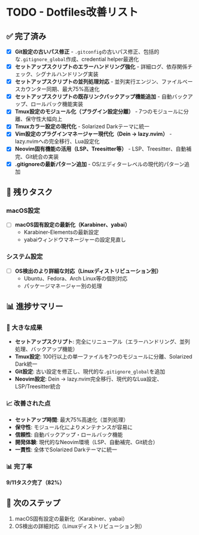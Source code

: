 # TODO - Dotfiles改善リスト

## ✅ 完了済み
- [x] **Git設定の古いパス修正** - `.gitconfig`の古いパス修正、包括的な`.gitignore_global`作成、credential helper最適化
- [x] **セットアップスクリプトのエラーハンドリング強化** - 詳細ログ、依存関係チェック、シグナルハンドリング実装
- [x] **セットアップスクリプトの並列処理対応** - 並列実行エンジン、ファイルベースカウンター同期、最大75%高速化
- [x] **セットアップスクリプトの既存リンクバックアップ機能追加** - 自動バックアップ、ロールバック機能実装
- [x] **Tmux設定のモジュール化（プラグイン設定分離）** - 7つのモジュールに分離、保守性大幅向上
- [x] **Tmuxカラー設定の現代化** - Solarized Darkテーマに統一
- [x] **Vim設定のプラグインマネージャー現代化（Dein → lazy.nvim）** - lazy.nvimへの完全移行、Lua設定化
- [x] **Neovim固有機能の活用（LSP、Treesitter等）** - LSP、Treesitter、自動補完、Git統合の実装
- [x] **.gitignoreの最新パターン追加** - OS/エディターレベルの現代的パターン追加

## 📝 残りタスク

### macOS設定
- [ ] **macOS固有設定の最新化（Karabiner、yabai）**
  - Karabiner-Elementsの最新設定
  - yabaiウィンドウマネージャーの設定見直し

### システム設定
- [ ] **OS検出のより詳細な対応（Linuxディストリビューション別）**
  - Ubuntu、Fedora、Arch Linux等の個別対応
  - パッケージマネージャー別の処理

## 📊 進捗サマリー

### 🎉 大きな成果
- **セットアップスクリプト**: 完全にリニューアル（エラーハンドリング、並列処理、バックアップ機能）
- **Tmux設定**: 100行以上の単一ファイルを7つのモジュールに分離、Solarized Dark統一
- **Git設定**: 古い設定を修正し、現代的な`.gitignore_global`を追加
- **Neovim設定**: Dein → lazy.nvim完全移行、現代的なLua設定、LSP/Treesitter統合

### 📈 改善された点
- **セットアップ時間**: 最大75%高速化（並列処理）
- **保守性**: モジュール化によりメンテナンスが容易に
- **信頼性**: 自動バックアップ・ロールバック機能
- **開発体験**: 現代的なNeovim環境（LSP、自動補完、Git統合）
- **一貫性**: 全体でSolarized Darkテーマに統一

### 📊 完了率
**9/11タスク完了（82%）**

## 🎯 次のステップ
1. macOS固有設定の最新化（Karabiner、yabai）
2. OS検出の詳細対応（Linuxディストリビューション別）